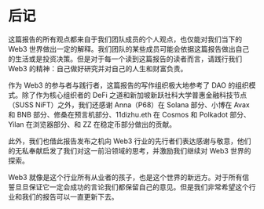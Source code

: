 # 后记

这篇报告的所有观点都来自于我们团队成员的个人观点，也仅能对我们当下的Web3 世界做出一定的解释。我们团队的某些成员可能会依据这篇报告做出自己的生活或是投资决策。但是对于每一个读到这篇报告的读者而言，请践行我们Web3 的精神：自己做好研究并对自己的人生和财富负责。

作为 Web3 的参与者与践行者，这篇报告的写作组织极大地参考了 DAO 的组织模式。除了作为核心组织者的 DeFi 之道和新加坡新跃社科大学普惠金融科技节点（SUSS NiFT）之外，我们还感谢 Anna（P68）在 Solana 部分、小博在 Avax 和 BNB 部分、修桑在预言机部分、11dizhu.eth 在 Cosmos 和 Polkadot 部分、Yilan 在浏览器部分、和 ZZ 在稳定币部分做出的贡献。

此外，我们也借此报告发布之机向 Web3 行业的先行者们表达感谢与敬意，他们的无私奉献启发了我们对这一前沿领域的思考，并激励我们继续对 Web3 世界的探索。

Web3 就像是这个行业所有从业者的孩子，也是这个世界的新远方。对于所有信誓旦旦保证它一定会成功的言论我们都保留自己的意见。但是我们非常希望这个行业和我们的报告可以一直更新下去。

